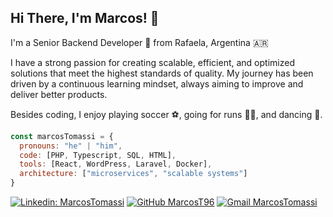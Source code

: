 ## Hi There, I'm Marcos! 👋

I'm a Senior Backend Developer 🚀 from Rafaela, Argentina 🇦🇷

I have a strong passion for creating scalable, efficient, and optimized solutions that meet the highest standards of quality. My journey has been driven by a continuous learning mindset, always aiming to improve and deliver better products.

Besides coding, I enjoy playing soccer ⚽, going for runs 🏃‍♂️, and dancing 💃.

```javascript
const marcosTomassi = {
  pronouns: "he" | "him",
  code: [PHP, Typescript, SQL, HTML],
  tools: [React, WordPress, Laravel, Docker],
  architecture: ["microservices", "scalable systems"]
}
```

[![Linkedin: MarcosTomassi](https://img.shields.io/badge/-MarcosTomassi-blue?style=flatsquare&logo=Linkedin&logoColor=white&link=https://www.linkedin.com/in/marcostomassi/)](https://www.linkedin.com/in/marcostomassi)
[![GitHub MarcosT96](https://img.shields.io/github/followers/MarcosT96?label=follow&style=social)](https://github.com/MarcosT96)
[![Gmail MarcosTomassi](https://img.shields.io/badge/Gmail-marcostomassi%40gmail.com-success)](mailto:marcostomassi@gmail.com)
